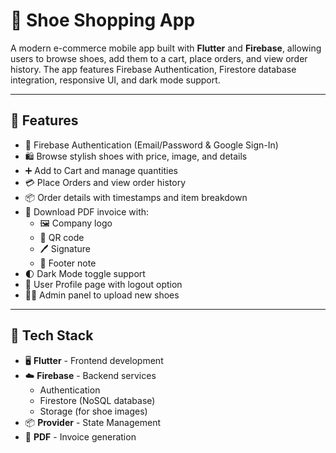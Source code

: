 # 👟 Shoe Shopping App

A modern e-commerce mobile app built with **Flutter** and **Firebase**, allowing users to browse shoes, add them to a cart, place orders, and view order history. The app features Firebase Authentication, Firestore database integration, responsive UI, and dark mode support.

---

## 🚀 Features

- 🔐 Firebase Authentication (Email/Password & Google Sign-In)
- 🛍️ Browse stylish shoes with price, image, and details
- ➕ Add to Cart and manage quantities
- 💳 Place Orders and view order history
- 📦 Order details with timestamps and item breakdown
- 📃 Download PDF invoice with:
  - 🖼️ Company logo
  - 📎 QR code
  - 🖊️ Signature
  - 📌 Footer note
- 🌓 Dark Mode toggle support
- 👤 User Profile page with logout option
- 🧑‍💼 Admin panel to upload new shoes

---

## 🧰 Tech Stack

- 🖥️ **Flutter** - Frontend development  
- ☁️ **Firebase** - Backend services  
  - Authentication  
  - Firestore (NoSQL database)  
  - Storage (for shoe images)  
- 📦 **Provider** - State Management  
- 📄 **PDF** - Invoice generation

